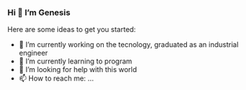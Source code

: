 ### Hi 👋 I’m Genesis 

Here are some ideas to get you started:
- 🔭 I’m currently working on the tecnology, graduated as an industrial engineer
- 🌱 I’m currently learning to program
- 🤔 I’m looking for help with this world
- 📫 How to reach me: ...

